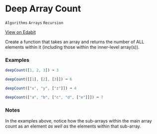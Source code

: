 # Deep Array Count

`Algorithms` `Arrays` `Recursion`

[View on Edabit](https://edabit.com/challenge/Aq9mrJ9FWyxWCpgLq)

Create a function that takes an array and returns the number of ALL elements within it (including those within the inner-level array(s)).

### Examples

```js
deepCount([1, 2, 3]) ➞ 3

deepCount([[1], [2], [3]]) ➞ 6

deepCount(["x", "y", ["z"]]) ➞ 4

deepCount(["a", "b", ["c", "d", ["e"]]]) ➞ 7
```

### Notes

In the examples above, notice how the sub-arrays within the main array count as an element _as well as_ the elements within that sub-array.
